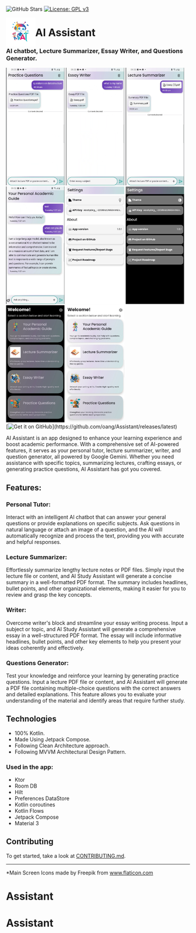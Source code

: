![GitHub Stars](https://img.shields.io/github/stars/oang/assistant?style=social)
[![License: GPL v3](https://img.shields.io/badge/License-GPLv3-blue.svg)](https://www.gnu.org/licenses/gpl-3.0)

<img align="left" width="80" height="80" src="https://github.com/Oang/Assistant/blob/main/fastlane/metadata/android/en-US/icon.png" alt="app icon">

# AI Assistant

### AI chatbot, Lecture Summarizer, Essay Writer, and Questions Generator.
<div align="left">
<img src="https://github.com/Oang/Assistant/blob/main/fastlane/metadata/android/en-US/images/phoneScreenshots/1.png" width="160" />
<img src="https://github.com/Oang/Assistant/blob/main/fastlane/metadata/android/en-US/images/phoneScreenshots/2.png" width="160" />
<img src="https://github.com/Oang/Assistant/blob/main/fastlane/metadata/android/en-US/images/phoneScreenshots/3.png" width="160" />
<img src="https://github.com/Oang/Assistant/blob/main/fastlane/metadata/android/en-US/images/phoneScreenshots/4.png" width="160" />
<img src="https://github.com/Oang/Assistant/blob/main/fastlane/metadata/android/en-US/images/phoneScreenshots/5.png" width="160" />
<img src="https://github.com/Oang/Assistant/blob/main/fastlane/metadata/android/en-US/images/phoneScreenshots/6.png" width="160" />
<img src="https://github.com/Oang/Assistant/blob/main/fastlane/metadata/android/en-US/images/phoneScreenshots/7.png" width="160" />
<img src="https://github.com/Oang/Assistant/blob/main/fastlane/metadata/android/en-US/images/phoneScreenshots/8.png" width="160" />
</div>
[<img src="https://camo.githubusercontent.com/70bffd8873ab81e1bb0bccc44e488c3a989e3bd5/68747470733a2f2f692e6962622e636f2f71306d6463345a2f6765742d69742d6f6e2d6769746875622e706e67"
alt="Get it on GitHub"
height="80">](https://github.com/oang/Assistant/releases/latest)

AI Assistant is an app designed to enhance your learning experience and boost academic performance. With a comprehensive set of AI-powered features, it serves as your personal tutor, lecture summarizer, writer, and question generator, all powered by Google Gemini. Whether you need assistance with specific topics, summarizing lectures, crafting essays, or generating practice questions, AI Assistant has got you covered.

## Features:

### Personal Tutor:
Interact with an intelligent AI chatbot that can answer your general questions or provide explanations on specific subjects. Ask questions in natural language or attach an image of a question, and the AI will automatically recognize and process the text, providing you with accurate and helpful responses.

### Lecture Summarizer:
Effortlessly summarize lengthy lecture notes or PDF files. Simply input the lecture file or content, and AI Study Assistant will generate a concise summary in a well-formatted PDF format. The summary includes headlines, bullet points, and other organizational elements, making it easier for you to review and grasp the key concepts.

### Writer:
Overcome writer's block and streamline your essay writing process. Input a subject or topic, and AI Study Assistant will generate a comprehensive essay in a well-structured PDF format. The essay will include informative headlines, bullet points, and other key elements to help you present your ideas coherently and effectively.

### Questions Generator:
Test your knowledge and reinforce your learning by generating practice questions. Input a lecture PDF file or content, and AI Assistant will generate a PDF file containing multiple-choice questions with the correct answers and detailed explanations. This feature allows you to evaluate your understanding of the material and identify areas that require further study.

## Technologies
- 100% Kotlin.
- Made Using Jetpack Compose.
- Following Clean Architecture approach.
- Following MVVM Architectural Design Pattern.

### Used in the app:
- Ktor
- Room DB
- Hilt
- Preferences DataStore
- Kotlin coroutines
- Kotlin Flows
- Jetpack Compose
- Material 3

## Contributing
To get started, take a look at [CONTRIBUTING.md](CONTRIBUTING.md).

------
*Main Screen Icons made by Freepik from www.flaticon.com
# Assistant
# Assistant
